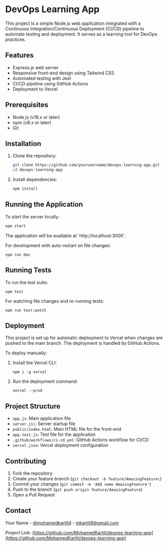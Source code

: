 # DevOps Learning App

This project is a simple Node.js web application integrated with a Continuous Integration/Continuous Deployment (CI/CD) pipeline to automate testing and deployment. It serves as a learning tool for DevOps practices.

## Features

- Express.js web server
- Responsive front-end design using Tailwind CSS
- Automated testing with Jest
- CI/CD pipeline using GitHub Actions
- Deployment to Vercel

## Prerequisites

- Node.js (v18.x or later)
- npm (v8.x or later)
- Git

## Installation

1. Clone the repository:
   ``` bash
   git clone https://github.com/yourusername/devops-learning-app.git
   cd devops-learning-app
   ```

2. Install dependencies:
   ``` bash
   npm install
   ```

## Running the Application

To start the server locally:

``` bash
npm start
```

The application will be available at \`http://localhost:3000\`.

For development with auto-restart on file changes:

```
npm run dev
```

## Running Tests

To run the test suite:

```
npm test
```

For watching file changes and re-running tests:

```
npm run test:watch
```

## Deployment

This project is set up for automatic deployment to Vercel when changes are pushed to the main branch. The deployment is handled by GitHub Actions.

To deploy manually:

1. Install the Vercel CLI:
   ```
   npm i -g vercel
   ```

2. Run the deployment command:
   ```
   vercel --prod
   ```

## Project Structure

- `app.js`: Main application file
- `server.js\`: Server startup file
- `public/index.html`: Main HTML file for the front-end
- `app.test.js`: Test file for the application
- `.github/workflows/ci-cd.yml`: GitHub Actions workflow for CI/CD
- `vercel.json`: Vercel deployment configuration

## Contributing

1. Fork the repository
2. Create your feature branch (`git checkout -b feature/AmazingFeature\`)
3. Commit your changes (`git commit -m 'Add some AmazingFeature'`)
4. Push to the branch (`git push origin feature/AmazingFeature`)
5. Open a Pull Request

## Contact

Your Name - [@mohamedkartit4](https://x.com/mohamedkartit4) - mkartit9@gmail.com

Project Link: [https://github.com/MohamedKartit/devops-learning-app](https://github.com/MohamedKartit/devops-learning-app)

